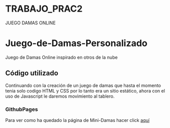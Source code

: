 # TRABAJO_PRAC2
JUEGO DAMAS ONLINE
# Juego-de-Damas-Personalizado
Juego de Damas Online inspirado en otros de la nube

## Código utilizado
Continuando con la creación de un juego de damas que hasta el momento tenia solo codigo HTML y CSS por lo tanto era un sitio estático, ahora con el uso de Javascript
le daremos movimiento al tablero.

### GithubPages 
Para ver como ha quedado la página de Mini-Damas hacer click [aquí](https://github.com/marianomena/TRABAJO_PRAC2/blob/master/index.html)
